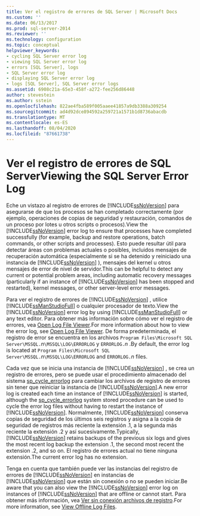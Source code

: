 ```yaml
---
title: Ver el registro de errores de SQL Server | Microsoft Docs
ms.custom: ''
ms.date: 06/13/2017
ms.prod: sql-server-2014
ms.reviewer: ''
ms.technology: configuration
ms.topic: conceptual
helpviewer_keywords:
- cycling SQL Server error log
- viewing SQL Server error log
- errors [SQL Server], logs
- SQL Server error log
- displaying SQL Server error log
- logs [SQL Server], SQL Server error logs
ms.assetid: 6908c21a-65e3-458f-a272-fee256d86448
author: stevestein
ms.author: sstein
ms.openlocfilehash: 822ae4fba589f005aaee41857a9db3388a309254
ms.sourcegitcommit: ad4d92dce894592a259721a1571b1d8736abacdb
ms.translationtype: MT
ms.contentlocale: es-ES
ms.lasthandoff: 08/04/2020
ms.locfileid: "87661738"
---
```

# <a name="viewing-the-sql-server-error-log"></a><span data-ttu-id="6fb72-102">Ver el registro de errores de SQL Server</span><span class="sxs-lookup"><span data-stu-id="6fb72-102">Viewing the SQL Server Error Log</span></span>
  <span data-ttu-id="6fb72-103">Eche un vistazo al registro de errores de [!INCLUDE[ssNoVersion](../../includes/ssnoversion-md.md)] para asegurarse de que los procesos se han completado correctamente (por ejemplo, operaciones de copias de seguridad y restauración, comandos de un proceso por lotes u otros scripts o procesos).</span><span class="sxs-lookup"><span data-stu-id="6fb72-103">View the [!INCLUDE[ssNoVersion](../../includes/ssnoversion-md.md)] error log to ensure that processes have completed successfully (for example, backup and restore operations, batch commands, or other scripts and processes).</span></span> <span data-ttu-id="6fb72-104">Esto puede resultar útil para detectar áreas con problemas actuales o posibles, incluidos mensajes de recuperación automática (especialmente si se ha detenido y reiniciado una instancia de [!INCLUDE[ssNoVersion](../../includes/ssnoversion-md.md)] ), mensajes del kernel u otros mensajes de error de nivel de servidor.</span><span class="sxs-lookup"><span data-stu-id="6fb72-104">This can be helpful to detect any current or potential problem areas, including automatic recovery messages (particularly if an instance of [!INCLUDE[ssNoVersion](../../includes/ssnoversion-md.md)] has been stopped and restarted), kernel messages, or other server-level error messages.</span></span>  
  
 <span data-ttu-id="6fb72-105">Para ver el registro de errores de [!INCLUDE[ssNoVersion](../../includes/ssnoversion-md.md)] , utilice [!INCLUDE[ssManStudioFull](../../includes/ssmanstudiofull-md.md)] o cualquier procesador de texto.</span><span class="sxs-lookup"><span data-stu-id="6fb72-105">View the [!INCLUDE[ssNoVersion](../../includes/ssnoversion-md.md)] error log by using [!INCLUDE[ssManStudioFull](../../includes/ssmanstudiofull-md.md)] or any text editor.</span></span> <span data-ttu-id="6fb72-106">Para obtener más información sobre cómo ver el registro de errores, vea [Open Log File Viewer](../../relational-databases/logs/log-file-viewer.md).</span><span class="sxs-lookup"><span data-stu-id="6fb72-106">For more information about how to view the error log, see [Open Log File Viewer](../../relational-databases/logs/log-file-viewer.md).</span></span> <span data-ttu-id="6fb72-107">De forma predeterminada, el registro de error se encuentra en los archivos `Program Files\Microsoft SQL Server\MSSQL.`*n*`\MSSQL\LOG\ERRORLOG` y `ERRORLOG.`*n* .</span><span class="sxs-lookup"><span data-stu-id="6fb72-107">By default, the error log is located at `Program Files\Microsoft SQL Server\MSSQL.`*n*`\MSSQL\LOG\ERRORLOG` and `ERRORLOG.`*n* files.</span></span>  
  
 <span data-ttu-id="6fb72-108">Cada vez que se inicia una instancia de [!INCLUDE[ssNoVersion](../../includes/ssnoversion-md.md)] , se crea un registro de errores, pero se puede usar el procedimiento almacenado del sistema [sp_cycle_errorlog](/sql/relational-databases/system-stored-procedures/sp-cycle-errorlog-transact-sql) para cambiar los archivos de registro de errores sin tener que reiniciar la instancia de [!INCLUDE[ssNoVersion](../../includes/ssnoversion-md.md)].</span><span class="sxs-lookup"><span data-stu-id="6fb72-108">A new error log is created each time an instance of [!INCLUDE[ssNoVersion](../../includes/ssnoversion-md.md)] is started, although the [sp_cycle_errorlog](/sql/relational-databases/system-stored-procedures/sp-cycle-errorlog-transact-sql) system stored procedure can be used to cycle the error log files without having to restart the instance of [!INCLUDE[ssNoVersion](../../includes/ssnoversion-md.md)].</span></span> <span data-ttu-id="6fb72-109">Normalmente, [!INCLUDE[ssNoVersion](../../includes/ssnoversion-md.md)] conserva copias de seguridad de los últimos seis registros y asigna a la copia de seguridad de registros más reciente la extensión .1, a la segunda más reciente la extensión .2 y así sucesivamente.</span><span class="sxs-lookup"><span data-stu-id="6fb72-109">Typically, [!INCLUDE[ssNoVersion](../../includes/ssnoversion-md.md)] retains backups of the previous six logs and gives the most recent log backup the extension .1, the second most recent the extension .2, and so on.</span></span> <span data-ttu-id="6fb72-110">El registro de errores actual no tiene ninguna extensión.</span><span class="sxs-lookup"><span data-stu-id="6fb72-110">The current error log has no extension.</span></span>  
  
 <span data-ttu-id="6fb72-111">Tenga en cuenta que también puede ver las instancias del registro de errores de [!INCLUDE[ssNoVersion](../../includes/ssnoversion-md.md)] en instancias de [!INCLUDE[ssNoVersion](../../includes/ssnoversion-md.md)] que están sin conexión o no se pueden iniciar.</span><span class="sxs-lookup"><span data-stu-id="6fb72-111">Be aware that you can also view the [!INCLUDE[ssNoVersion](../../includes/ssnoversion-md.md)] error log on instances of [!INCLUDE[ssNoVersion](../../includes/ssnoversion-md.md)] that are offline or cannot start.</span></span> <span data-ttu-id="6fb72-112">Para obtener más información, vea [Ver sin conexión archivos de registro](../../relational-databases/logs/view-offline-log-files.md).</span><span class="sxs-lookup"><span data-stu-id="6fb72-112">For more information, see [View Offline Log Files](../../relational-databases/logs/view-offline-log-files.md).</span></span>  
  
  
